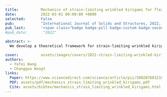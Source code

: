 ```yaml
---
title:          Mechanics of strain-limiting wrinkled kirigami for flexible devices：High flexibility, stretchability and compressibility
date:           2022-03-01 00:00:00 +0800
selected:       False
pub:            "International Journal of Solids and Structures, 2022, 238, 111382"
pub_last:       '<span class="badge badge-pill badge-custom badge-secondary">Journal</span>'
#pub_date:       "2022"

abstract: >-
  We develop a theoretical framework for strain-limiting wrinkled kirigami that enables flexible devices to achieve high flexibility, stretchability, and compressibility through parameterized geometric designs validated by analytical modeling.

cover:          assets/images/covers/2022-strain-limiting-wrinkled-kirigami.png
authors:
  - Yafei Wang
  - Changguo Wang†
links:
  Paper: https://www.sciencedirect.com/science/article/pii/S0020768321004480
  PDF: assets/pdf/mechanics_strain_limiting_wrinkled_kirigami.pdf
  Cite: assets/bibtex/mechanics_strain_limiting_wrinkled_kirigami.html
---
```


